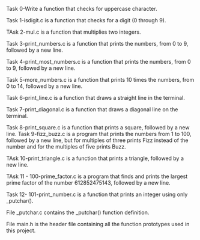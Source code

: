 Task 0-Write a function that checks for uppercase character.

Task 1-isdigit.c is a function that checks for a digit (0 through 9).

TAsk 2-mul.c is a function that multiplies two integers.

Task 3-print_numbers.c is a function that prints the numbers, from 0 to 9, followed by a new line.

Task 4-print_most_numbers.c is a function that prints the numbers, from 0 to 9, followed by a new line.

Task 5-more_numbers.c is a function that prints 10 times the numbers, from 0 to 14, followed by a new line.

Task 6-print_line.c is a function that draws a straight line in the terminal.

Task 7-print_diagonal.c is a function that draws a diagonal line on the terminal.

Task 8-print_square.c is a function that prints a square, followed by a new line.
Task 9-fizz_buzz.c is a program that prints the numbers from 1 to 100, followed by a new line, but for multiples of three prints Fizz instead of the number and for the multiples of five prints Buzz.

TAsk 10-print_triangle.c is a function that prints a triangle, followed by a new line.

TAsk 11 - 100-prime_factor.c is a program that finds and prints the largest prime factor of the number 612852475143, followed by a new line.

Task 12- 101-print_number.c is a function that prints an integer using only _putchar().

File _putchar.c contains the _putchar() function definition.

File main.h is the header file containing all the function prototypes used in this project.
